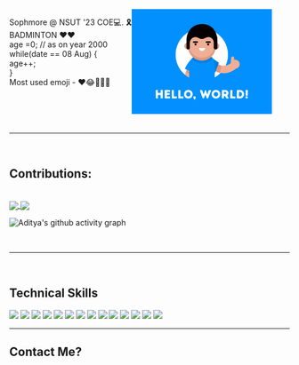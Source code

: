 <!-- # Welcome 😎 -->
<div>
  <span style="align:center"><img width ="50%" src = "https://github.com/weirdrag08/weirdrag08/blob/main/HelloWorld!.gif" alt= "Welcome"/></span>
  <span style="display: inline; float:left; "><p> Sophmore @ NSUT '23 COE💻. 🎗️ <br>
BADMINTON ♥️❤️ <br>
age =0; // as on year 2000 <br>
while(date == 08 Aug) { <br>
age++; <br>
} <br>
Most used emoji - ❤️😂✌🏻💙</p></span>
</div>


<!--
<img width ="60%" src = "https://github.com/weirdrag08/weirdrag08/blob/main/animated-welcome-image-0112.gif" alt= "Welcome"/>
**weirdrag08/weirdrag08** is a ✨ _special_ ✨ repository because its `README.md` (this file) appears on your GitHub profile.

Here are some ideas to get you started:

- 🔭 I’m currently working on ...
- 🌱 I’m currently learning ...
- 👯 I’m looking to collaborate on ...
- 🤔 I’m looking for help with ...
- 💬 Ask me about ...
- 📫 How to reach me: ...
- 😄 Pronouns: ...
- ⚡ Fun fact: ...
-->

<br>
<hr>
<br>
<h2>Contributions:</h2>

<br>
<a href="https://github-readme-stats.vercel.app/api?username=weirdrag08&show_icons=true&theme=merko">
  <img align="center" src="https://github-readme-stats.vercel.app/api?username=weirdrag08&show_icons=true&theme=merko" />
</a>
<a href="https://github-readme-stats.vercel.app/api/top-langs/?username=weirdrag08&langs_count=10&theme=merko">
  <img align="center" src="https://github-readme-stats.vercel.app/api/top-langs/?username=weirdrag08&langs_count=10&theme=merko" />
</a>

![Aditya's github activity graph](https://activity-graph.herokuapp.com/graph?username=weirdrag08&theme=react-dark)

<br>
<hr>
<br>

<h2>Technical Skills</h2>

<code><img src="https://img.icons8.com/color/48/000000/c-plus-plus-logo.png"/></code>
<code><img src="https://img.icons8.com/color/48/fa314a/c-programming.png"/></code>
<code><img src="https://img.icons8.com/color/48/fa314a/python.png"/></code>
<code><img src="https://img.icons8.com/color/48/000000/html-5.png"/></code>
<code><img src="https://img.icons8.com/color/48/000000/css3.png"/></code>
<code><img src="https://img.icons8.com/color/48/000000/javascript-logo-1.png"/></code>
<code><img src="https://img.icons8.com/dusk/64/4a90e2/php-logo.png"/></code>
<code><img src="https://img.icons8.com/color/50/000000/bootstrap.png"/></code>
<code><img src="https://img.icons8.com/ios-filled/50/26e07f/jquery.png"/></code>
<code><img src="https://img.icons8.com/color/64/000000/git.png"/></code>
<code><img src="https://img.icons8.com/color/64/000000/github.png"/></code>
<code><img src="https://img.icons8.com/color/64/000000/react-native.png"/></code>
<code><img src="https://img.icons8.com/ios-filled/50/fa314a/database-restore.png"/></code>
<code><img src="https://img.icons8.com/color/48/fa314a/object.png"/></code>


<hr>
<h2>Contact Me?</h2>
